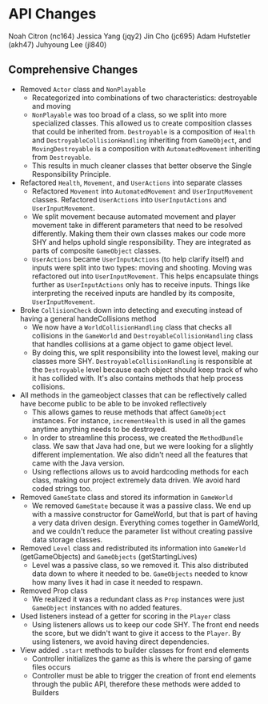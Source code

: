 # API Changes
Noah Citron (nc164)
Jessica Yang (jqy2)
Jin Cho (jc695)
Adam Hufstetler (akh47)
Juhyoung Lee (jl840)
## Comprehensive Changes
- Removed `Actor` class and `NonPlayable`
    - Recategorized into combinations of two characteristics: destroyable and moving
    - `NonPlayable` was too broad of a class, so we split into more specialized classes. This allowed us to create composition classes that could be inherited from. `Destroyable` is a composition of `Health` and `DestroyableCollisionHandling` inheriting from `GameObject`, and `MovingDestroyable` is a composition with `AutomatedMovement` inheriting from `Destroyable`.
    - This results in much cleaner classes that better observe the Single Responsibility Principle.
- Refactored `Health`, `Movement`, and `UserActions` into separate classes
    - Refactored `Movement` into `AutomatedMovement` and `UserInputMovement` classes. Refactored `UserActions` into `UserInputActions` and `UserInputMovement`.
    - We split movement because automated movement and player movement take in different parameters that need to be resolved differently. Making them their own classes makes our code more SHY and helps uphold single responsibility. They are integrated as parts of composite `GameObject` classes.
    - `UserActions` became `UserInputActions` (to help clarify itself) and inputs were split into two types: moving and shooting. Moving was refactored out into `UserInputMovement`. This helps encapsulate things further as `UserInputActions` only has to receive inputs. Things like interpreting the received inputs are handled by its composite, `UserInputMovement`.
- Broke `CollisionCheck` down into detecting and executing instead of having a general handeCollisions method
    - We now have a `WorldCollisionHandling` class that checks all collisions in the `GameWorld` and `DestroyableCollisionHandling` class that handles collisions at a game object to game object level.
    - By doing this, we split responsibility into the lowest level, making our classes more SHY. `DestroyableCollisionHandling` is responsible at the `Destroyable` level because each object should keep track of who it has collided with. It's also contains methods that help process collisions.
- All methods in the gameobject classes that can be reflectively called have become public to be able to be invoked reflectively
    - This allows games to reuse methods that affect `GameObject` instances. For instance, `incrementHealth` is used in all the games anytime anything needs to be destroyed.
    - In order to streamline this process, we created the `MethodBundle` class. We saw that Java had one, but we were looking for a slightly different implementation. We also didn't need all the features that came with the Java version.
    - Using reflections allows us to avoid hardcoding methods for each class, making our project extremely data driven. We avoid hard coded strings too.
- Removed `GameState` class and stored its information in `GameWorld`
    - We removed `GameState` because it was a passive class. We end up with a massive constructor for GameWorld, but that is part of having a very data driven design. Everything comes together in GameWorld, and we couldn't reduce the parameter list without creating passive data storage classes.
- Removed `Level` class and redistributed its information into `GameWorld` (getGameObjects) and `GameObjects` (getStartingLives)
    - Level was a passive class, so we removed it. This also distributed data down to where it needed to be. `GameObjects` needed to know how many lives it had in case it needed to respawn.
- Removed Prop class
    - We realized it was a redundant class as `Prop` instances were just `GameObject` instances with no added features.
- Used listeners instead of a getter for scoring in the `Player` class
    - Using listeners allows us to keep our code SHY. The front end needs the score, but we didn't want to give it access to the `Player`. By using listeners, we avoid having direct dependencies.
- View added `.start` methods to builder classes for front end elements
    - Controller initializes the game as this is where the parsing of game files occurs
    - Controller must be able to trigger the creation of front end elements through the public API, therefore these methods were added to Builders